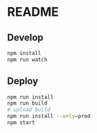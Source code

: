 # README

## Develop
```sh
npm install
npm run watch
```

## Deploy
```sh
npm run install
npm run build
# upload build
npm run install --only=prod
npm start
```
